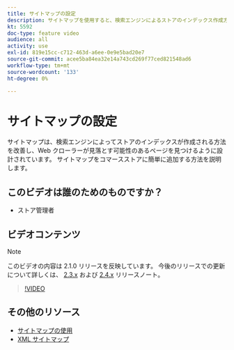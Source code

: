 ```yaml
---
title: サイトマップの設定
description: サイトマップを使用すると、検索エンジンによるストアのインデックス作成方法が向上します。 のサイトマップを設定する方法を説明します。 [!DNL Commerce] ストアを管理者に保存します。
kt: 5592
doc-type: feature video
audience: all
activity: use
exl-id: 819e15cc-c712-463d-a6ee-0e9e5bad20e7
source-git-commit: acee5ba84ea32e14a743cd269f77ced821548ad6
workflow-type: tm+mt
source-wordcount: '133'
ht-degree: 0%

---
```


# サイトマップの設定

サイトマップは、検索エンジンによってストアのインデックスが作成される方法を改善し、Web クローラーが見落とす可能性のあるページを見つけるように設計されています。 サイトマップをコマースストアに簡単に追加する方法を説明します。

## このビデオは誰のためのものですか？

- ストア管理者

## ビデオコンテンツ

>[!NOTE]
>
>このビデオの内容は 2.1.0 リリースを反映しています。 今後のリリースでの更新について詳しくは、 [2.3.x](https://devdocs.magento.com/guides/v2.3/release-notes/bk-release-notes.html) および [2.4.x](https://devdocs.magento.com/guides/v2.4/release-notes/bk-release-notes.html) リリースノート。

>[!VIDEO](https://video.tv.adobe.com/v/35748?quality=12&learn=on)

## その他のリソース

- [サイトマップの使用](https://docs.magento.com/user-guide/marketing/sitemap-xml.html)
- [XML サイトマップ](https://docs.magento.com/user-guide/configuration/catalog/xml-sitemap.html)
